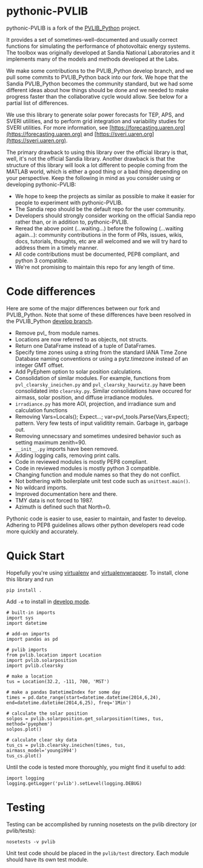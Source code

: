 pythonic-PVLIB
==============

pythonic-PVLIB is a fork of the [PVLIB_Python](https://github.com/Sandia-Labs/PVLIB_Python) project.

It provides a set of sometimes-well-documented and usually correct functions for simulating the performance of photovoltaic energy systems. The toolbox was originally developed at Sandia National Laboratories and it implements many of the models and methods developed at the Labs. 

We make some contributions to the PVLIB\_Python develop branch, and we pull some commits to PVLIB\_Python back into our fork. We hope that the Sandia PVLIB_Python becomes the community standard, but we had some different ideas about how things should be done and we needed to make progress faster than the collaborative cycle would allow. See below for a partial list of differences. 

We use this library to generate solar power forecasts for TEP, APS, and SVERI utilities, and to perform grid integration and variability studies for SVERI utilities. For more information, see [https://forecasting.uaren.org](https://forecasting.uaren.org) and [https://sveri.uaren.org](https://sveri.uaren.org).

The primary drawback to using this library over the official library is that, well, it's not the official Sandia library. Another drawback is that the structure of this library will look a lot different to people coming from the MATLAB world, which is either a good thing or a bad thing depending on your perspective. Keep the following in mind as you consider using or developing pythonic-PVLIB:

* We hope to keep the projects as similar as possible to make it easier for people to experiment with pythonic-PVLIB. 
* The Sandia repo should be the default repo for the user community.
* Developers should strongly consider working on the official Sandia repo rather than, or in addition to, pythonic-PVLIB.
* Reread the above point (...waiting...) before the following (...waiting again...): community contributions in the form of PRs, issues, wikis, docs, tutorials, thoughts, etc are all welcomed and we will try hard to address them in a timely manner.
* All code contributions must be documented, PEP8 compliant, and python 3 compatible.
* We're not promising to maintain this repo for any length of time. 


Code differences
===============
Here are some of the major differences between our fork and PVLIB\_Python. Note that some of these differences have been resolved in the PVLIB\_Python [develop branch](https://github.com/Sandia-Labs/PVLIB_Python/tree/develop).

* Remove pvl_ from module names.
* Locations are now referred to as objects, not structs.
* Return one DataFrame instead of a tuple of DataFrames.
* Specify time zones using a string from the standard IANA Time Zone Database naming conventions or using a pytz.timezone instead of an integer GMT offset. 
* Add PyEphem option to solar position calculations. 
* Consolidation of similar modules. For example, functions from ``pvl_clearsky_ineichen.py`` and ``pvl_clearsky_haurwitz.py`` have been consolidated into ``clearsky.py``. Similar consolidations have occured for airmass, solar position, and diffuse irradiance modules.
* ``irradiance.py`` has more AOI, projection, and irradiance sum and calculation functions
* Removing Vars=Locals(); Expect...; var=pvl\_tools.Parse(Vars,Expect); pattern. Very few tests of input validitity remain. Garbage in, garbage out.
* Removing unnecssary and sometimes undesired behavior such as setting maximum zenith=90.
* ```__init__.py``` imports have been removed.
* Adding logging calls, removing print calls.
* Code in reviewed modules is mostly PEP8 compliant.
* Code in reviewed modules is mostly python 3 compatible.
* Changing function and module names so that they do not conflict.
* Not bothering with boilerplate unit test code such as ``unittest.main()``. 
* No wildcard imports.
* Improved documentation here and there.
* TMY data is not forced to 1987.
* Azimuth is defined such that North=0.

Pythonic code is easier to use, easier to maintain, and faster to develop. Adhering to PEP8 guidelines allows other python developers read code more quickly and accurately. 

Quick Start
============
Hopefully you're using [virtualenv](http://virtualenv.readthedocs.org/en/latest/) and [virtualenvwrapper](http://virtualenvwrapper.readthedocs.org). To install, clone this library and run

```
pip install .
```

Add ``-e`` to install in [develop mode](http://pip.readthedocs.org/en/latest/reference/pip_install.html#editable-installs).

```
# built-in imports
import sys
import datetime

# add-on imports
import pandas as pd

# pvlib imports
from pvlib.location import Location
import pvlib.solarposition
import pvlib.clearsky

# make a location
tus = Location(32.2, -111, 700, 'MST')

# make a pandas DatetimeIndex for some day
times = pd.date_range(start=datetime.datetime(2014,6,24), end=datetime.datetime(2014,6,25), freq='1Min')

# calculate the solar position
solpos = pvlib.solarposition.get_solarposition(times, tus, method='pyephem')
solpos.plot()

# calculate clear sky data
tus_cs = pvlib.clearsky.ineichen(times, tus, airmass_model='young1994')
tus_cs.plot()
```

Until the code is tested more thoroughly, you might find it useful to add:
```
import logging
logging.getLogger('pvlib').setLevel(logging.DEBUG)
```


Testing
============
Testing can be accomplished by running nosetests on the pvlib directory (or pvlib/tests):
```
nosetests -v pvlib
```
Unit test code should be placed in the ```pvlib/test``` directory. Each module should have its own test module. 

